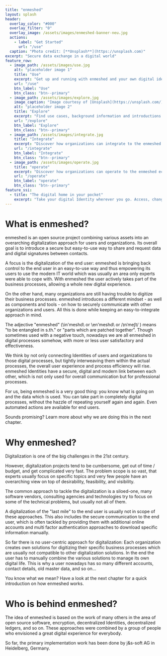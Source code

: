 ```yaml
---
title: "enmeshed"
layout: splash
header:
  overlay_color: "#000"
  overlay_filter: "0"
  overlay_image: /assets/images/enmeshed-banner-neu.jpg
  actions:
    - label: "Get Started"
      url: "/use"
  caption: "Photo credit: [**Unsplash**](https://unsplash.com)"
excerpt: "Secure data exchange in a digital world"
feature_row:
  - image_path: /assets/images/use.jpg
    alt: "placeholder image 1"
    title: "Use"
    excerpt: "Get up and running with enmeshed and your own digital identity."
    url: "/use"
    btn_label: "Use"
    btn_class: "btn--primary"
  - image_path: /assets/images/explore.jpg
    image_caption: "Image courtesy of [Unsplash](https://unsplash.com/)"
    alt: "placeholder image 2"
    title: "Explore"
    excerpt: "Find use cases, background information and introductions in the Explore enmeshed section."
    url: "/explore"
    btn_label: "Explore"
    btn_class: "btn--primary"
  - image_path: /assets/images/integrate.jpg
    title: "Integrate"
    excerpt: "Discover how organizations can integrate to the enmeshed ecosystem."
    url: "/integrate"
    btn_label: "Integrate"
    btn_class: "btn--primary"
  - image_path: /assets/images/operate.jpg
    title: "operate"
    excerpt: "Discover how organizations can operate to the enmeshed ecosystem."
    url: "/operate"
    btn_label: "operate"
    btn_class: "btn--primary"
feature_ssi:
  - title: "The digital home in your pocket"
    excerpt: "Take your digital Identity wherever you go. Access, change and easily share the most important data of you without bothering about security, privacy or paperwork."
---
```


# What is enmeshed?

enmeshed is an open source project combining various assets into an overarching digitalization approach for users and organizations. Its overall goal is to introduce a secure but easy-to-use way to share and request data and digital signatures between contacts.

A focus is the digitalization of the end user: enmeshed is bringing back control to the end user in an easy-to-use way and thus empowering its users to use the modern IT world which was usually an area only experts were able to cope with. With enmeshed the user actively takes part of the business processes, allowing a whole new digital experience.

On the other hand, many organizations are still having trouble to digitize their business processes. enmeshed introduces a different mindset - as well as components and tools - on how to securely communicate with other organizations and users. All this is done while keeping an easy-to-integrate approach in mind.

The adjective "enmeshed" (\in'meshd\ or \en'meshd\ or /ɪnˈmeʃt/ ) means "to be entangled in s.th." or "parts which are patched together". Though sometimes used with a negative touch, nowadays we are all enmeshed in digital processes somehow, with more or less user satisfactory and effectiveness.

We think by not only connecting Identities of users and organizations to those digital processes, but tightly interweaving them within the actual processes, the overall user experience and process efficiency will rise. enmeshed Identities have a secure, digital and modern link between each other, which is not only used for overall communication but for professional processes.

For us, being enmeshed is a very good thing: you know what is going on and the data which is used. You can take part in completely digital processes, without the hazzle of repeating yourself again and again. Even automated actions are available for end users.

Sounds promising? Learn more about why we are doing this in the next chapter.

# Why enmeshed?

Digitalization is one of the big challenges in the 21st century.

However, digitalization projects tend to be cumbersome, get out of time / budget, and get complicated very fast. The problem scope is so vast, that experts usually focus on specific topics and very few people have an overarching view on top of desirability, feasibility, and visibility.

The common approach to tackle the digitalization is a siloed-one, many software vendors, consulting agencies and technologies try to focus on some of the technical problems, but usually not all of them.

A digitalization of the "last mile" to the end user is usually not in scope of these approaches. This also includes the secure communication to the end user, which is often tackled by providing them with additional online accounts and multi factor authentication approaches to download specific information manually.

So far there is no user-centric approach for digitalization: Each organization creates own solutions for digitizing their specific business processes which are usually not compatible to other digitalization solutions. In the end the user has to manually combine the various solutions to manage its own digital life. This is why a user nowadays has so many different accounts, contact details, old master data, and so on...

You know what we mean? Have a look at the next chapter for a quick introduction on how enmeshed works.

# Who is behind enmeshed?

The idea of enmeshed is based on the work of many others in the area of open source software, encryption, decentralized Identities, decentralized ledgers, and so on. These approaches were combined by a group of people who envisioned a great digital experience for everybody.

So far, the primary implementation work has been done by j&amp;s-soft AG in Heidelberg, Germany.
